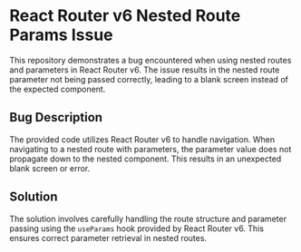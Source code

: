 # React Router v6 Nested Route Params Issue

This repository demonstrates a bug encountered when using nested routes and parameters in React Router v6.  The issue results in the nested route parameter not being passed correctly, leading to a blank screen instead of the expected component.

## Bug Description
The provided code utilizes React Router v6 to handle navigation.  When navigating to a nested route with parameters, the parameter value does not propagate down to the nested component. This results in an unexpected blank screen or error.

## Solution
The solution involves carefully handling the route structure and parameter passing using the `useParams` hook provided by React Router v6. This ensures correct parameter retrieval in nested routes.
